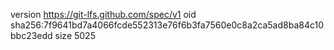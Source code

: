version https://git-lfs.github.com/spec/v1
oid sha256:7f9641bd7a4066fcde552313e76f6b3fa7560e0c8a2ca5ad8ba84c10bbc23edd
size 5025
